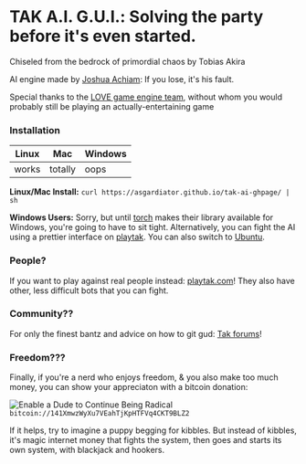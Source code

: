 # TAK A.I. G.U.I.:    Solving the party before it's even started.

Chiseled from the bedrock of primordial chaos by Tobias Akira

AI engine made by [Joshua Achiam](github.com/jachiam/tak-ai): If you lose, it's his fault.

Special thanks to the [LOVE game engine team](love2d.org), without whom you would probably still be playing an actually-entertaining game                        

### Installation
|Linux|Mac|Windows|
|-----|---|-------|
|works|totally|oops|


**Linux/Mac Install:** ```curl https://asgardiator.github.io/tak-ai-ghpage/ | sh```

**Windows Users:** Sorry, but until [torch](torch.ch) makes their library available for Windows,
you're going to have to sit tight. Alternatively, you can fight the AI using a
prettier interface on [playtak](playtak.com). You can also switch to [Ubuntu](ubuntu.com/download).

### People?
If you want to play against real people instead: [playtak.com](playtak.com)! 
They also have other, less difficult bots that you can fight.

### Community??
For only the finest bantz and advice on how to git gud: [Tak forums](reddit.com/r/tak)! 

### Freedom???
Finally, if you're a nerd who enjoys freedom, & you also make too much money, 
you can show your appreciaton with a bitcoin donation:

![Enable a Dude to Continue Being Radical](https://chart.googleapis.com/chart?cht=qr&chs=200x200&chl=141XmwzWyXu7VEahTjKpHTFVq4CKT9BLZ2)
```bitcoin://141XmwzWyXu7VEahTjKpHTFVq4CKT9BLZ2```

If it helps, try to imagine a puppy begging for kibbles. But instead of kibbles,
it's magic internet money that fights the system, then goes and starts its own
system, with blackjack and hookers.